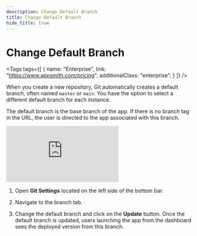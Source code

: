 ```yaml
---
description: Change Default Branch
title: Change Default Branch
hide_title: true
---
```

<!-- vale off -->

<div className="tag-wrapper">

# Change Default Branch

<Tags
  tags={[
    {
      name: "Enterprise",
      link: "https://www.appsmith.com/pricing",
      additionalClass: "enterprise",
    }
  ]}
/>

</div>

<!-- vale on -->

When you create a new repository, Git automatically creates a default branch, often named `master` or `main`. You have the option to select a different default branch for each instance.

The default branch is the base branch of the app. If there is no branch tag in the URL, the user is directed to the app associated with this branch.


<div style={{ position: "relative", paddingBottom: "calc(50.520833333333336% + 41px)", height: "0", width: "100%" }}>
  <iframe src="https://demo.arcade.software/p4gmMV9148bi2ON1vCnr?embed" frameborder="0" loading="lazy" webkitallowfullscreen mozallowfullscreen allowfullscreen style={{ position: "absolute", top: "0", left: "0", width: "100%", height: "100%", colorScheme: "light" }} title="Appsmith | Connect Data">
  </iframe>
</div>


1. Open **Git Settings** located on the left side of the bottom bar.

2. Navigate to the branch tab.

3. Change the default branch and click on the **Update** button. Once the default branch is updated, users launching the app from the dashboard sees the deployed version from this branch.



